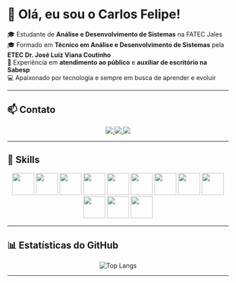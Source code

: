 # 👋 Olá, eu sou o Carlos Felipe!  

🎓 Estudante de **Análise e Desenvolvimento de Sistemas** na FATEC Jales  
🎓 Formado em **Técnico em Análise e Desenvolvimento de Sistemas** pela **ETEC Dr. José Luiz Viana Coutinho**  
💼 Experiência em **atendimento ao público** e **auxiliar de escritório na Sabesp**  
💻 Apaixonado por tecnologia e sempre em busca de aprender e evoluir  

---

## 📫 Contato  

<p align="center">
  <a href="https://www.linkedin.com/in/carlosfelipes/">
    <img src="https://img.shields.io/badge/LinkedIn-0077B5?style=for-the-badge&logo=linkedin&logoColor=white" />
  </a>
  <a href="https://github.com/CarlosFelipeS7">
    <img src="https://img.shields.io/badge/GitHub-181717?style=for-the-badge&logo=github&logoColor=white" />
  </a>
  <a href="mailto:ccfelipe08@gmail.com">
    <img src="https://img.shields.io/badge/Gmail-D14836?style=for-the-badge&logo=gmail&logoColor=white" />
  </a>
</p>

---

## 🚀 Skills  

<p align="center">
  <!-- Linguagens -->
  <img src="https://cdn.jsdelivr.net/gh/devicons/devicon/icons/javascript/javascript-original.svg" width="50" height="50" />
  <img src="https://cdn.jsdelivr.net/gh/devicons/devicon/icons/python/python-original.svg" width="50" height="50" />
  <img src="https://cdn.jsdelivr.net/gh/devicons/devicon/icons/csharp/csharp-original.svg" width="50" height="50" />
  <img src="https://cdn.jsdelivr.net/gh/devicons/devicon/icons/java/java-original.svg" width="50" height="50" />
  <img src="https://cdn.jsdelivr.net/gh/devicons/devicon/icons/dot-net/dot-net-original.svg" width="50" height="50" />
  
  <!-- Web -->
  <img src="https://cdn.jsdelivr.net/gh/devicons/devicon/icons/html5/html5-original.svg" width="50" height="50" />
  <img src="https://cdn.jsdelivr.net/gh/devicons/devicon/icons/css3/css3-original.svg" width="50" height="50" />
  
  <!-- Ferramentas -->
  <img src="https://cdn.jsdelivr.net/gh/devicons/devicon/icons/git/git-original.svg" width="50" height="50" />
  <img src="https://cdn.jsdelivr.net/gh/devicons/devicon/icons/github/github-original-white.svg" width="50" height="50" />
  
  <!-- IDEs -->
  <img src="https://cdn.jsdelivr.net/gh/devicons/devicon/icons/vscode/vscode-original.svg" width="50" height="50" />
  <img src="https://cdn.jsdelivr.net/gh/devicons/devicon/icons/visualstudio/visualstudio-plain.svg" width="50" height="50" />
  <img src="https://cdn.jsdelivr.net/gh/devicons/devicon/icons/netbeans/netbeans-original.svg" width="50" height="50" />
</p>

---

## 📊 Estatísticas do GitHub  

<div align="center">
  
![Top Langs](https://github-readme-stats.vercel.app/api/top-langs/?username=CarlosFelipeS7&layout=compact&theme=radical)  

</div>

---

